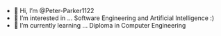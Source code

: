 - 👋 Hi, I’m @Peter-Parker1122
- 👀 I’m interested in ... Software Engineering and Artificial Intelligence :)
- 🌱 I’m currently learning ... Diploma in Computer Engineering

<!---
Peter-Parker1122/Peter-Parker1122 is a ✨ special ✨ repository because its `README.md` (this file) appears on your GitHub profile.
You can click the Preview link to take a look at your changes.
--->

